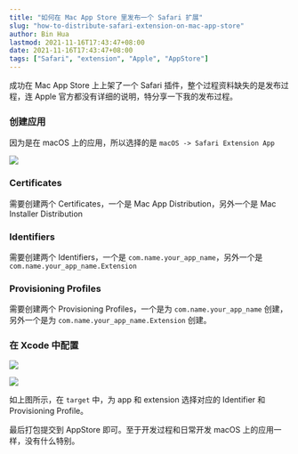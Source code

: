 ```yaml
---
title: "如何在 Mac App Store 里发布一个 Safari 扩展"
slug: "how-to-distribute-safari-extension-on-mac-app-store"
author: Bin Hua
lastmod: 2021-11-16T17:43:47+08:00
date: 2021-11-16T17:43:47+08:00
tags: ["Safari", "extension", "Apple", "AppStore"]
---
```


成功在 Mac App Store 上上架了一个 Safari 插件，整个过程资料缺失的是发布过程，连 Apple 官方都没有详细的说明，特分享一下我的发布过程。

### 创建应用

因为是在 macOS 上的应用，所以选择的是 `macOS -> Safari Extension App`

![](/imgs/how-to-distribute-safari-extension-on-mac-app-store-001.jpg)


### Certificates

需要创建两个 Certificates，一个是 Mac App Distribution，另外一个是 Mac Installer Distribution

### Identifiers

需要创建两个 Identifiers，一个是 `com.name.your_app_name`，另外一个是 `com.name.your_app_name.Extension`

### Provisioning Profiles

需要创建两个 Provisioning Profiles，一个是为 `com.name.your_app_name` 创建，另外一个是为 `com.name.your_app_name.Extension` 创建。

### 在 Xcode 中配置

![](/imgs/how-to-distribute-safari-extension-on-mac-app-store-002.jpg)

![](/imgs/how-to-distribute-safari-extension-on-mac-app-store-003.jpg)

如上图所示，在 `target` 中，为 app 和 extension 选择对应的 Identifier 和 Provisioning Profile。

最后打包提交到 AppStore 即可。至于开发过程和日常开发 macOS 上的应用一样，没有什么特别。

